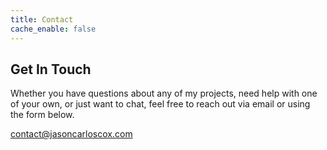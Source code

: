 ```yaml
---
title: Contact
cache_enable: false
---
```


## Get In Touch
Whether you have questions about any of my projects, need help with one of your own, or just want to chat, feel free to reach out via email or using the form below.

<link href="https://use.fontawesome.com/releases/v5.0.7/css/all.css" rel="stylesheet">

<div class="h-center">
    <a class="email-btn bg-blue no-underline" href="mailto:contact@jasoncarloscox.com" target="_blank">
        <div class="email-btn__icon"><i class="fas fa-envelope"></i></div>
        <div class="email-btn__txt">contact@jasoncarloscox.com</div>
    </a>
</div>
     
<div class="divider"></div>
<div class="padding-s-top"></div>